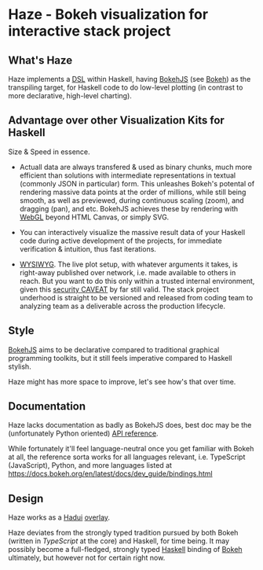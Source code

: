 # Haze - Bokeh visualization for interactive stack project

## What's Haze

Haze implements a
[DSL](https://en.wikipedia.org/wiki/Domain-specific_language)
within Haskell, having
[BokehJS](https://docs.bokeh.org/en/latest/docs/dev_guide/bokehjs.html)
(see [Bokeh](https://bokeh.org))
as the transpiling target, for Haskell code to do low-level
plotting (in contrast to more declarative, high-level charting).

## Advantage over other Visualization Kits for Haskell

Size & Speed in essence.

- Actuall data are always transfered & used as binary chunks, much more
  efficient than solutions with intermediate representations in textual
  (commonly JSON in particular) form. This unleashes Bokeh's potental
  of rendering massive data points at the order of millions, while still
  being smooth, as well as previewed, during continuous scaling (zoom),
  and dragging (pan), and etc. BokehJS achieves these by rendering with
  [WebGL](https://www.khronos.org/webgl/) beyond HTML Canvas, or simply
  SVG.

- You can interactively visualize the massive result data of your
  Haskell code during active development of the projects, for immediate
  verification & intuition, thus fast iterations.

- [WYSIWYG](https://en.wikipedia.org/wiki/WYSIWYG). The live plot setup,
  with whatever arguments it takes, is right-away published over network,
  i.e. made available to others in reach.
  But you want to do this only within a trusted internal environment,
  given this
  [security CAVEAT](https://github.com/complyue/hadui/issues/3)
  by far still valid.
  The stack project underhood is straight to be versioned and released
  from coding team to analyzing team as a deliverable across the
  production lifecycle.

## Style

[BokehJS](https://docs.bokeh.org/en/latest/docs/user_guide/bokehjs.html)
aims to be declarative compared to traditional graphical programming
toolkits, but it still feels imperative compared to Haskell stylish.

Haze might has more space to improve, let's see how's that over time.

## Documentation

Haze lacks documentation as badly as BokehJS does, best doc may be the
(unfortunately Python oriented)
[API reference](https://docs.bokeh.org/en/latest/docs/reference.html).

While fortunately it'll feel language-neutral once you get familiar
with Bokeh at all, the reference sorta works for all languages relevant,
i.e. TypeScript (JavaScript), Python, and more languages listed at
https://docs.bokeh.org/en/latest/docs/dev_guide/bindings.html

## Design

Haze works as a
[Hadui](https://github.com/complyue/hadui)
[overlay](https://github.com/complyue/hadui/wiki/OverlayPackage).

Haze deviates from the strongly typed tradition pursued by both Bokeh
(written in _TypeScript_ at the core) and Haskell, for time being.
It may possibly become a full-fledged, strongly typed
[Haskell](https://www.haskell.org/) binding of [Bokeh](https://bokeh.org)
ultimately, but however not for certain right now.

